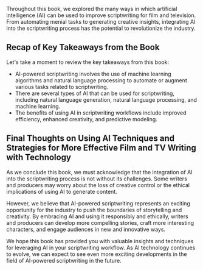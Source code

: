

Throughout this book, we explored the many ways in which artificial intelligence (AI) can be used to improve scriptwriting for film and television. From automating menial tasks to generating creative insights, integrating AI into the scriptwriting process has the potential to revolutionize the industry.

Recap of Key Takeaways from the Book
------------------------------------

Let's take a moment to review the key takeaways from this book:

* AI-powered scriptwriting involves the use of machine learning algorithms and natural language processing to automate or augment various tasks related to scriptwriting.
* There are several types of AI that can be used for scriptwriting, including natural language generation, natural language processing, and machine learning.
* The benefits of using AI in scriptwriting workflows include improved efficiency, enhanced creativity, and predictive modeling.

Final Thoughts on Using AI Techniques and Strategies for More Effective Film and TV Writing with Technology
-----------------------------------------------------------------------------------------------------------

As we conclude this book, we must acknowledge that the integration of AI into the scriptwriting process is not without its challenges. Some writers and producers may worry about the loss of creative control or the ethical implications of using AI to generate content.

However, we believe that AI-powered scriptwriting represents an exciting opportunity for the industry to push the boundaries of storytelling and creativity. By embracing AI and using it responsibly and ethically, writers and producers can develop more compelling stories, craft more interesting characters, and engage audiences in new and innovative ways.

We hope this book has provided you with valuable insights and techniques for leveraging AI in your scriptwriting workflow. As AI technology continues to evolve, we can expect to see even more exciting developments in the field of AI-powered scriptwriting in the future.